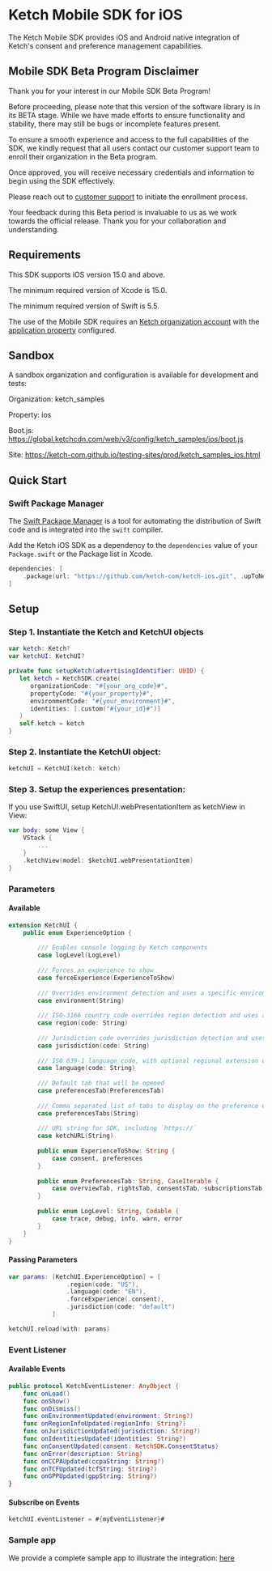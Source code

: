 # Ketch Mobile SDK for iOS

The Ketch Mobile SDK provides iOS and Android native integration of Ketch's consent and preference management capabilities.

## Mobile SDK Beta Program Disclaimer

Thank you for your interest in our Mobile SDK Beta Program! 

Before proceeding, please note that this version of the software library is in its 
BETA stage. While we have made efforts to ensure functionality and stability, 
there may still be bugs or incomplete features present.

To ensure a smooth experience and access to the full capabilities of the SDK, 
we kindly request that all users contact our customer support team 
to enroll their organization in the Beta program. 

Once approved, you will receive necessary credentials and information to begin 
using the SDK effectively.

Please reach out to [customer support](mailto:support@ketch.com) to initiate the enrollment process.

Your feedback during this Beta period is invaluable to us as we work towards the official release. 
Thank you for your collaboration and understanding.

## Requirements

This SDK supports iOS version 15.0 and above.

The minimum required version of Xcode is 15.0. 

The minimum required version of Swift is 5.5.

The use of the Mobile SDK requires an [Ketch organization account](https://app.ketch.com/settings/organization) 
with the [application property](https://app.ketch.com/deployment/applications)  configured.

## Sandbox
A sandbox organization and configuration is available for development and tests:

Organization: ketch_samples

Property: ios

Boot.js: https://global.ketchcdn.com/web/v3/config/ketch_samples/ios/boot.js

Site: https://ketch-com.github.io/testing-sites/prod/ketch_samples_ios.html

## Quick Start

### Swift Package Manager

The [Swift Package Manager](https://swift.org/package-manager/) is a tool for automating the distribution of Swift code and is integrated into the `swift` compiler.

Add the Ketch iOS SDK as a dependency to the `dependencies` value of your `Package.swift` or the Package list in Xcode.

   ```swift
   dependencies: [
       .package(url: "https://github.com/ketch-com/ketch-ios.git", .upToNextMajor(from: "3.0.0"))
   ]
   ```
## Setup

### Step 1. Instantiate the Ketch and KetchUI objects

```swift
var ketch: Ketch?
var ketchUI: KetchUI?
```
    
```swift
private func setupKetch(advertisingIdentifier: UUID) {
   let ketch = KetchSDK.create(
      organizationCode: "#{your_org_code}#",
      propertyCode: "#{your_property}#",
      environmentCode: "#{your_environment}#",
      identities: [.custom("#{your_id}#")]
   )
   self.ketch = ketch
}
```

### Step 2.  Instantiate the KetchUI object:

```swift
ketchUI = KetchUI(ketch: ketch)
```

### Step 3. Setup the experiences presentation:

If you use SwiftUI, setup KetchUI.webPresentationItem as ketchView in View:
  
```swift
var body: some View {
    VStack {
        ...
    }
    .ketchView(model: $ketchUI.webPresentationItem)
}
```

### Parameters
#### Available

```swift
extension KetchUI {
    public enum ExperienceOption {
        
        /// Enables console logging by Ketch components
        case logLevel(LogLevel)
        
        /// Forces an experience to show
        case forceExperience(ExperienceToShow)
        
        /// Overrides environment detection and uses a specific environment
        case environment(String)
        
        /// ISO-3166 country code overrides region detection and uses a specific region
        case region(code: String)
        
        /// Jurisdiction code overrides jurisdiction detection and uses a specific jurisdiction
        case jurisdiction(code: String)
        
        /// ISO 639-1 language code, with optional regional extension overrides language detection and uses a specific language
        case language(code: String)
        
        /// Default tab that will be opened
        case preferencesTab(PreferencesTab)
        
        /// Comma separated list of tabs to display on the preference experience
        case preferencesTabs(String)
        
        /// URL string for SDK, including `https://`
        case ketchURL(String)
        
        public enum ExperienceToShow: String {
            case consent, preferences
        }
        
        public enum PreferencesTab: String, CaseIterable {
            case overviewTab, rightsTab, consentsTab, subscriptionsTab
        }
        
        public enum LogLevel: String, Codable {
            case trace, debug, info, warn, error
        }
    }
}
```

#### Passing Parameters

```swift
var params: [KetchUI.ExperienceOption] = [
                .region(code: "US"),
                .language(code: "EN"),
                .forceExperience(.consent),
                .jurisdiction(code: "default")
            ]

ketchUI.reload(with: params)
```

### Event Listener
#### Available Events
```swift
public protocol KetchEventListener: AnyObject {
    func onLoad()
    func onShow()
    func onDismiss()
    func onEnvironmentUpdated(environment: String?)
    func onRegionInfoUpdated(regionInfo: String?)
    func onJurisdictionUpdated(jurisdiction: String?)
    func onIdentitiesUpdated(identities: String?)
    func onConsentUpdated(consent: KetchSDK.ConsentStatus)
    func onError(description: String)
    func onCCPAUpdated(ccpaString: String?)
    func onTCFUpdated(tcfString: String?)
    func onGPPUpdated(gppString: String?)
}
```

#### Subscribe on Events
```swift
ketchUI.eventListener = #{myEventListener}#
```

### Sample app

We provide a complete sample app to illustrate the integration: [here](https://github.com/ketch-sdk/ketch-samples/tree/main/ketch-ios/iOS%20Ketch%20SDK%20SwiftUI)
